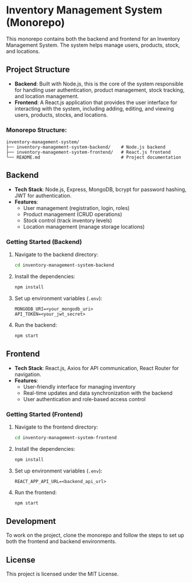 
# Inventory Management System (Monorepo)

This monorepo contains both the backend and frontend for an Inventory Management System. The system helps manage users, products, stock, and locations.

## Project Structure

- **Backend**: Built with Node.js, this is the core of the system responsible for handling user authentication, product management, stock tracking, and location management.
- **Frontend**: A React.js application that provides the user interface for interacting with the system, including adding, editing, and viewing users, products, stocks, and locations.

### Monorepo Structure:
```
inventory-management-system/
├── inventory-management-system-backend/    # Node.js backend
├── inventory-management-system-frontend/   # React.js frontend
└── README.md                               # Project documentation
```

## Backend

- **Tech Stack**: Node.js, Express, MongoDB, bcrypt for password hashing, JWT for authentication.
- **Features**:
  - User management (registration, login, roles)
  - Product management (CRUD operations)
  - Stock control (track inventory levels)
  - Location management (manage storage locations)

### Getting Started (Backend)

1. Navigate to the backend directory:
   ```bash
   cd inventory-management-system-backend
   ```

2. Install the dependencies:
   ```bash
   npm install
   ```

3. Set up environment variables (`.env`):
   ```
   MONGODB_URI=<your_mongodb_uri>
   API_TOKEN=<your_jwt_secret>
   ```

4. Run the backend:
   ```bash
   npm start
   ```

## Frontend

- **Tech Stack**: React.js, Axios for API communication, React Router for navigation.
- **Features**:
  - User-friendly interface for managing inventory
  - Real-time updates and data synchronization with the backend
  - User authentication and role-based access control

### Getting Started (Frontend)

1. Navigate to the frontend directory:
   ```bash
   cd inventory-management-system-frontend
   ```

2. Install the dependencies:
   ```bash
   npm install
   ```

3. Set up environment variables (`.env`):
   ```
   REACT_APP_API_URL=<backend_api_url>
   ```

4. Run the frontend:
   ```bash
   npm start
   ```

## Development

To work on the project, clone the monorepo and follow the steps to set up both the frontend and backend environments.

## License

This project is licensed under the MIT License.
